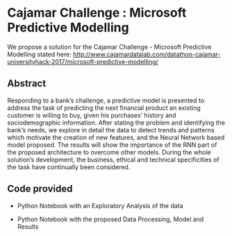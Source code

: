 # Cajamar Challenge : Microsoft Predictive Modelling
We propose a solution for the Cajamar Challenge - Microsoft Predictive Modelling stated here:
http://www.cajamardatalab.com/datathon-cajamar-universityhack-2017/microsoft-predictive-modelling/

## Abstract
Responding to a bank’s challenge, a predictive model is presented to address the task of predicting the next financial product an existing customer is willing to buy, given his purchases’ history and sociodemographic information. After stating the problem and identifying the bank’s needs, we explore in detail the data to detect trends and patterns which motivate the creation of new features, and the Neural Network based model proposed. The results will show the importance of the RNN part of the proposed architecture to overcome other models. During the whole solution’s development, the business, ethical and technical specificities of the task have continually been considered.

## Code provided

- Python Notebook with an Exploratory Analysis of the data

- Python Notebook with the proposed Data Processing, Model and Results

